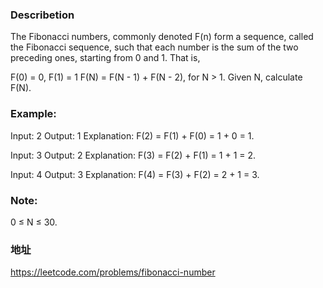 ### Describetion
The Fibonacci numbers, commonly denoted F(n) form a sequence, called the Fibonacci sequence, 
such that each number is the sum of the two preceding ones, starting from 0 and 1. That is,

F(0) = 0,   F(1) = 1
F(N) = F(N - 1) + F(N - 2), for N > 1.
Given N, calculate F(N).

### Example:
Input: 2
Output: 1
Explanation: F(2) = F(1) + F(0) = 1 + 0 = 1.

Input: 3
Output: 2
Explanation: F(3) = F(2) + F(1) = 1 + 1 = 2.

Input: 4
Output: 3
Explanation: F(4) = F(3) + F(2) = 2 + 1 = 3.

### Note:
0 ≤ N ≤ 30.

### 地址
https://leetcode.com/problems/fibonacci-number
